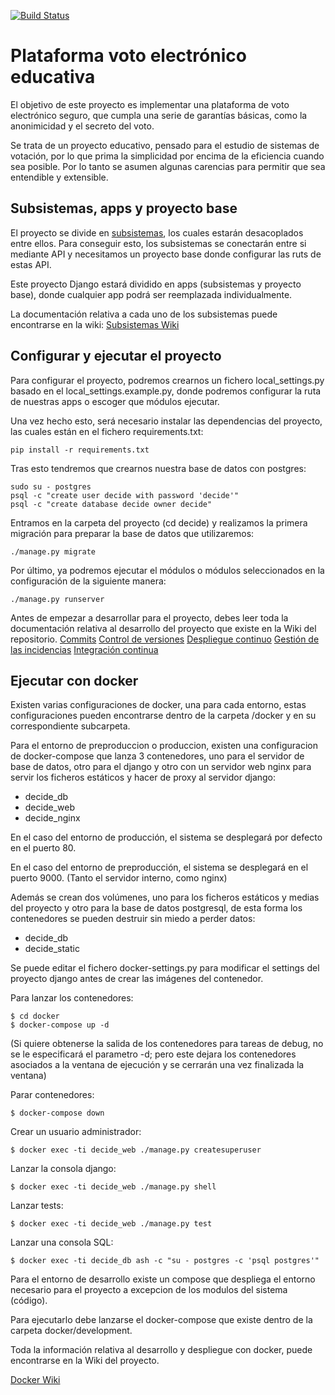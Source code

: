 [![Build Status](https://travis-ci.org/EGC-Decide/locaste.svg?branch=master)](https://travis-ci.org/EGC-Decide/locaste)

Plataforma voto electrónico educativa
=====================================

El objetivo de este proyecto es implementar una plataforma de voto
electrónico seguro, que cumpla una serie de garantías básicas, como la
anonimicidad y el secreto del voto.

Se trata de un proyecto educativo, pensado para el estudio de sistemas de
votación, por lo que prima la simplicidad por encima de la eficiencia
cuando sea posible. Por lo tanto se asumen algunas carencias para permitir
que sea entendible y extensible.


Subsistemas, apps y proyecto base
---------------------------------

El proyecto se divide en [subsistemas](doc/subsistemas.md), los cuales estarán desacoplados
entre ellos. Para conseguir esto, los subsistemas se conectarán entre si mediante API y necesitamos un proyecto base donde configurar las ruts de estas API.

Este proyecto Django estará dividido en apps (subsistemas y proyecto base), donde cualquier app podrá ser reemplazada individualmente.

La documentación relativa a cada uno de los subsistemas puede encontrarse en la wiki:
[Subsistemas Wiki](https://github.com/EGC-Decide/locaste/wiki)


Configurar y ejecutar el proyecto
---------------------------------

Para configurar el proyecto, podremos crearnos un fichero local_settings.py basado en el
local_settings.example.py, donde podremos configurar la ruta de nuestras apps o escoger que módulos
ejecutar.

Una vez hecho esto, será necesario instalar las dependencias del proyecto, las cuales están en el
fichero requirements.txt:

    pip install -r requirements.txt

Tras esto tendremos que crearnos nuestra base de datos con postgres:

    sudo su - postgres
    psql -c "create user decide with password 'decide'"
    psql -c "create database decide owner decide"

Entramos en la carpeta del proyecto (cd decide) y realizamos la primera migración para preparar la
base de datos que utilizaremos:

    ./manage.py migrate

Por último, ya podremos ejecutar el módulos o módulos seleccionados en la configuración de la
siguiente manera:

    ./manage.py runserver

Antes de empezar a desarrollar para el proyecto, debes leer toda la documentación relativa al desarrollo del proyecto que existe en la Wiki del repositorio.
[Commits](https://github.com/EGC-Decide/locaste/wiki/Acerca-de-los-commits)
[Control de versiones](https://github.com/EGC-Decide/locaste/wiki/Control-de-versiones)
[Despliegue continuo](https://github.com/EGC-Decide/locaste/wiki/Despliegue-continuo)
[Gestión de las incidencias](https://github.com/EGC-Decide/locaste/wiki/Gesti%C3%B3n-de-las-incidencias)
[Integración continua](https://github.com/EGC-Decide/locaste/wiki/Integraci%C3%B3n-Continua)

Ejecutar con docker
-------------------
Existen varias configuraciones de docker, una para cada entorno, estas configuraciones pueden encontrarse dentro de la carpeta /docker y en su correspondiente subcarpeta.

Para el entorno de preproduccion o produccion, existen una configuracion de docker-compose que lanza 3 contenedores, uno
para el servidor de base de datos, otro para el django y otro con un
servidor web nginx para servir los ficheros estáticos y hacer de proxy al
servidor django:

 * decide\_db
 * decide\_web
 * decide\_nginx

En el caso del entorno de producción, el sistema se desplegará por defecto en el puerto 80.

En el caso del entorno de preproducción, el sistema se desplegará en el puerto 9000. (Tanto el servidor interno, como nginx)

Además se crean dos volúmenes, uno para los ficheros estáticos y medias del
proyecto y otro para la base de datos postgresql, de esta forma los
contenedores se pueden destruir sin miedo a perder datos:

 * decide\_db
 * decide\_static

Se puede editar el fichero docker-settings.py para modificar el settings
del proyecto django antes de crear las imágenes del contenedor.

Para lanzar los contenedores:

    $ cd docker
    $ docker-compose up -d

(Si quiere obtenerse la salida de los contenedores para tareas de debug, no se le especificará el parametro -d; pero este dejara los contenedores asociados a la ventana de ejecución y se cerrarán una vez finalizada la ventana)

Parar contenedores:

    $ docker-compose down

Crear un usuario administrador:

    $ docker exec -ti decide_web ./manage.py createsuperuser

Lanzar la consola django:

    $ docker exec -ti decide_web ./manage.py shell

Lanzar tests:

    $ docker exec -ti decide_web ./manage.py test

Lanzar una consola SQL:

    $ docker exec -ti decide_db ash -c "su - postgres -c 'psql postgres'"


Para el entorno de desarrollo existe un compose que despliega el entorno necesario para el proyecto a excepcion de los modulos del sistema (código).

Para ejecutarlo debe lanzarse el docker-compose que existe dentro de la carpeta docker/development.

Toda la información relativa al desarrollo y despliegue con docker, puede encontrarse en la Wiki del proyecto. 

[Docker Wiki](https://github.com/EGC-Decide/locaste/wiki/Docker)